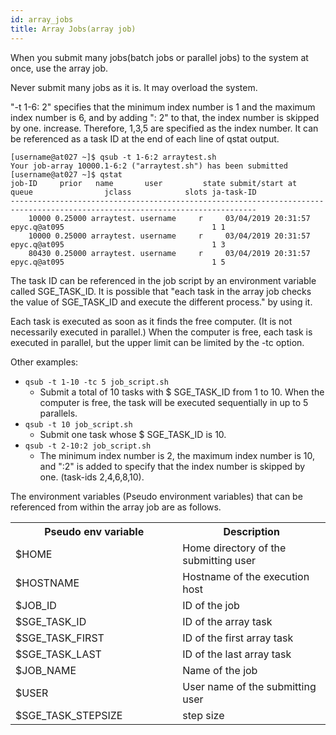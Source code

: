 ```yaml
---
id: array_jobs
title: Array Jobs(array job)
---
```


When you submit many jobs(batch jobs or parallel jobs) to the system at once, use the array job. 

Never submit many jobs as it is. It may overload the system.

"-t 1-6: 2" specifies that the minimum index number is 1 and the maximum index number is 6, and by adding ": 2" to that, the index number is skipped by one. increase. Therefore, 1,3,5 are specified as the index number. It can be referenced as a task ID at the end of each line of qstat output.

```
[username@at027 ~]$ qsub -t 1-6:2 arraytest.sh
Your job-array 10000.1-6:2 ("arraytest.sh") has been submitted
[username@at027 ~]$ qstat
job-ID     prior   name       user         state submit/start at     queue                jclass            slots ja-task-ID
-----------------------------------------------------------------------------------------------------------------------------
	10000 0.25000 arraytest. username     r     03/04/2019 20:31:57 epyc.q@at095                                 1 1
	10000 0.25000 arraytest. username     r     03/04/2019 20:31:57 epyc.q@at095                                 1 3
	80430 0.25000 arraytest. username     r     03/04/2019 20:31:57 epyc.q@at095                                 1 5
```

The task ID can be referenced in the job script by an environment variable called SGE_TASK_ID. 
It is possible that "each task in the array job checks the value of SGE_TASK_ID and execute the different process." by using it.

Each task is executed as soon as it finds the free computer. (It is not necessarily executed in parallel.)
When the computer is free, each task is executed in parallel, but the upper limit can be limited by the -tc option.

Other examples:
 
- ` qsub -t 1-10 -tc 5 job_script.sh `
  - Submit a total of 10 tasks with $ SGE_TASK_ID from 1 to 10. When the computer is free, the task will be executed sequentially in up to 5 parallels.
- ` qsub -t 10 job_script.sh `
  - Submit one task whose $ SGE_TASK_ID is 10.
- ` qsub -t 2-10:2 job_script.sh ` 
  - The minimum index number is 2, the maximum index number is 10, and ":2" is added to specify that the index number is skipped by one. (task-ids 2,4,6,8,10).


The environment variables (Pseudo environment variables) that can be referenced from within the array job are as follows.

<table>
<tr>
  <th width="300">Pseudo env variable</th><th width="300">Description</th>
</tr>
<tr>
  <td>$HOME</td><td>Home directory of the submitting user</td>
</tr>
<tr>
<td>$HOSTNAME</td><td>Hostname of the execution host</td>
</tr>
<tr>
  <td>$JOB_ID</td><td>ID of the job</td>
</tr>
<tr>
  <td>$SGE_TASK_ID</td><td>ID of the array task</td>
</tr>
<tr>
  <td>$SGE_TASK_FIRST</td><td>ID of the first array task</td>
 </tr>
 <tr>
  <td>$SGE_TASK_LAST</td><td>ID of the last array task</td>
</tr>
<tr>
  <td>$JOB_NAME</td><td>Name of the job</td>
</tr>
<tr>
<td>$USER</td><td>User name of the submitting user</td>
</tr>
<tr>
  <td>$SGE_TASK_STEPSIZE</td><td>step size</td>
</tr>
</table>

 
